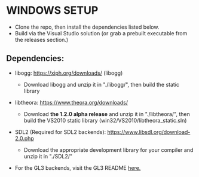 # WINDOWS SETUP

* Clone the repo, then install the dependencies listed below.
* Build via the Visual Studio solution (or grab a prebuilt executable from the releases section.)

## Dependencies:

* libogg: https://xiph.org/downloads/ (libogg)
  * Download libogg and unzip it in "./libogg/", then build the static library

* libtheora: https://www.theora.org/downloads/ 
  * Download **the 1.2.0 alpha release** and unzip it in "./libtheora/", then build the VS2010 static library (win32/VS2010/libtheora_static.sln)

* SDL2 (Required for SDL2 backends): https://www.libsdl.org/download-2.0.php
  * Download the appropriate development library for your compiler and unzip it in "./SDL2/"

* For the GL3 backends, visit the GL3 README [here.](../gl3/README.md)